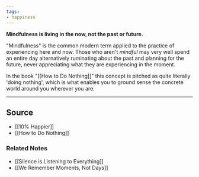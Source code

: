 ```yaml
---
tags:
- happiness
---
```

**Mindfulness is living in the now, not the past or future.**

"Mindfulness" is the common modern term applied to the practice of experiencing here and now. Those who aren't *mindful* may very well spend an entire day alternatively ruminating about the past and planning for the future, never appreciating what they are experiencing in the moment. 

In the book "[[How to Do Nothing]]" this concept is pitched as quite literally 'doing nothing', which is what enables you to ground sense the concrete world around you wherever you are.

---

## Source
- [[10% Happier]]
- [[How to Do Nothing]]

### Related Notes
- [[Silence is Listening to Everything]] 
- [[We Remember Moments, Not Days]]